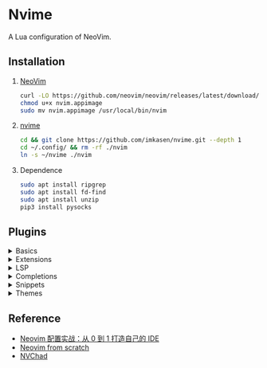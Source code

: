 # Nvime

A Lua configuration of NeoVim.

## Installation

1. [NeoVim](https://github.com/neovim/neovim)

   ``` Bash
   curl -LO https://github.com/neovim/neovim/releases/latest/download/nvim.appimage
   chmod u+x nvim.appimage
   sudo mv nvim.appimage /usr/local/bin/nvim
   ```

2. [nvime](https://github.com/imkasen/nvime)

   ``` Bash
   cd && git clone https://github.com/imkasen/nvime.git --depth 1
   cd ~/.config/ && rm -rf ./nvim
   ln -s ~/nvime ./nvim
   ```

3. Dependence

   ``` Bash
   sudo apt install ripgrep
   sudo apt install fd-find
   sudo apt install unzip
   pip3 install pysocks
   ```

## Plugins

<details>
   <summary>Basics</summary>
      <ul>
         <li><a href="https://github.com/wbthomason/packer.nvim">packer.nvim</a></li>
         <li><a href="https://github.com/kyazdani42/nvim-web-devicons">nvim-web-devicons</a></li>
         <li><a href="https://github.com/nvim-lua/popup.nvim">popup.nvim</a></li>
         <li><a href="https://github.com/nvim-lua/plenary.nvim">plenary.nvim</a></li>
      </ul>
</details>
<details>
   <summary>Extensions</summary>
      <ul>
         <li><a href="https://github.com/kyazdani42/nvim-tree.lua">nvim-tree.lua</a></li>
         <li><a href="https://github.com/akinsho/bufferline.nvim">bufferline.nvim</a></li>
         <li><a href="https://github.com/nvim-lualine/lualine.nvim">lualine.nvim</a></li>
            <ul>
               <li><a href="https://github.com/arkav/lualine-lsp-progress">lualine-lsp-progress</a></li>
            </ul>
         <li><a href="https://github.com/nvim-telescope/telescope.nvim">telescope.nvim</a></li>
         <li><a href="https://github.com/glepnir/dashboard-nvim">dashboard.nvim</a></li>
         <li><a href="https://github.com/ahmedkhalf/project.nvim">project.nvim</a></li>
         <li><a href="https://github.com/nvim-treesitter/nvim-treesitter">nvim-treesitter</a></li>
            <ul>
               <li><a href="https://github.com/p00f/nvim-ts-rainbow">nvim-ts-rainbow</a></li>
            </ul>
         <li><a href="https://github.com/windwp/nvim-autopairs">nvim-autopairs</a></li>
         <li><a href="https://github.com/numToStr/Comment.nvim">Comment.nvim</a></li>
         <li><a href="https://github.com/lewis6991/gitsigns.nvim">gitsigns.nvim</a></li>
         <li><a href="https://github.com/lukas-reineke/indent-blankline.nvim">indent-blankline.nvim</a></li>
      </ul>
</details>
<details>
   <summary>LSP</summary>
      <ul>
         <li><a href="https://github.com/neovim/nvim-lspconfig">nvim-lspconfig</a></li>
         <li><a href="https://github.com/williamboman/nvim-lsp-installer">nvim-lsp-installer</a></li>
      </ul>
</details>
<details>
   <summary>Completions</summary>
      <ul>
         <li><a href="https://github.com/hrsh7th/nvim-cmp">nvim-cmp</a></li>
         <li><a href="https://github.com/hrsh7th/cmp-buffer">cmp-buffer</a></li>
         <li><a href="https://github.com/hrsh7th/cmp-path">cmp-path</a></li>
         <li><a href="https://github.com/hrsh7th/cmp-cmdline">cmp-cmdline</a></li>
         <li><a href="https://github.com/saadparwaiz1/cmp_luasnip">cmp_luasnip</a></li>
         <li><a href="https://github.com/hrsh7th/cmp-nvim-lsp">cmp-nvim-lsp</a></li>
         <li><a href="https://github.com/hrsh7th/cmp-nvim-lua">cmp-nvim-lua</a></li>
      </ul>
</details>
<details>
   <summary>Snippets</summary>
      <ul>
         <li><a href="https://github.com/L3MON4D3/LuaSnip">LuaSnip</a></li>
         <li><a href="https://github.com/rafamadriz/friendly-snippets">friendly-snippets</a></li>
      </ul>
</details>
<details>
   <summary>Themes</summary>
      <ul>
         <li><a href="https://github.com/navarasu/onedark.nvim">onedark.nvim</a></li>
      </ul>
</details>

## Reference

* [Neovim 配置实战：从 0 到 1 打造自己的 IDE](https://github.com/nshen/learn-neovim-lua)
* [Neovim from scratch](https://github.com/LunarVim/Neovim-from-scratch)
* [NVChad](https://github.com/NvChad/NvChad)
